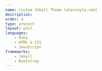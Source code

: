 ```yaml
---
name: Custom Jekyll Theme (alexcayla.com)
description: 
order: 4
type: project
layout: post
languages: 
    - Ruby
    - HTML & CSS
    - JavaScript
frameworks:
    - Jekyll
    - Bootstrap
---
```


